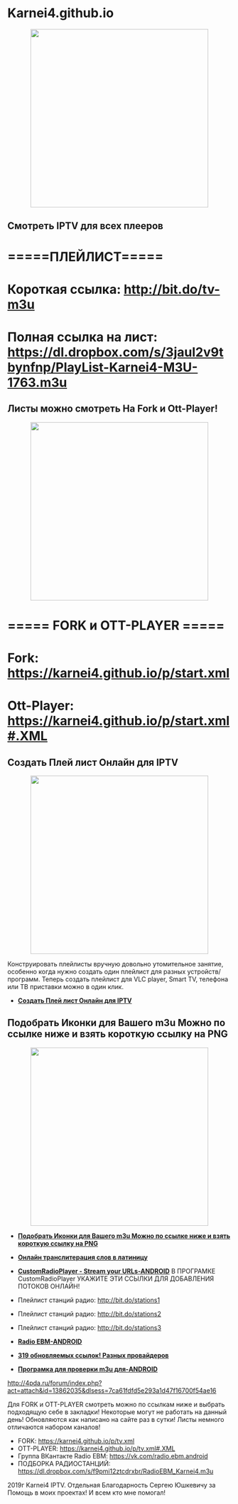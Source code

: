 # Karnei4.github.io

<p align="center"><img src="https://besplatka.ua/aws/54/55/21/14/predostavlyayu-uslugi-iptv-400-kanalov--kanaly--18-photo-ee41.jpg" width="400"></p>

## Смотреть IPTV для всех плееров

#     =====ПЛЕЙЛИСТ===== 
 
# Короткая ссылка: http://bit.do/tv-m3u 

# Полная ссылка на лист: https://dl.dropbox.com/s/3jaul2v9tbynfnp/PlayList-Karnei4-M3U-1763.m3u 



## Листы можно смотреть На Fork и Ott-Player!
  
<p align="center"><img src="https://i.ytimg.com/vi/C6mxWItiErg/maxresdefault.jpg" width="400"></p>
 
#  ===== FORK и OTT-PLAYER =====


 
# Fork: https://karnei4.github.io/p/start.xml
# Ott-Player: https://karnei4.github.io/p/start.xml#.XML




##              Создать Плей лист Онлайн для IPTV

<p align="center"><img src="https://i.ytimg.com/vi/2k4UivU1l9k/maxresdefault.jpg" width="400"></p>

Конструировать плейлисты вручную довольно утомительное занятие, 
особенно когда нужно создать один плейлист для разных устройств/программ. 
Теперь создать плейлист для VLC player, Smart TV, телефона или ТВ приставки можно в один клик.

- **[Создать Плей лист Онлайн для IPTV](https://karnei4.github.io/m3u-creator/index.html)**


## Подобрать Иконки для Вашего m3u Можно по ссылке ниже и взять короткую ссылку на PNG

<p align="center"><img src="http://oboi.cc/uploads/11_05_2013/view/201209/oboik.ru_39707.jpg" width="400"></p>


- **[Подобрать Иконки для Вашего m3u Можно по ссылке ниже и взять короткую ссылку на PNG](https://Karnei4.github.io/convert/index.html)**
- **[Онлайн транслитерация слов в латиницу](https://karnei4.github.io/translit/index.html)**
- **[CustomRadioPlayer - Stream your URLs-ANDROID](http://4pda.ru/forum/index.php?showtopic=917977)**
              В ПРОГРАМКЕ CustomRadioPlayer УКАЖИТЕ ЭТИ ССЫЛКИ ДЛЯ ДОБАВЛЕНИЯ ПОТОКОВ ОНЛАЙН!
- Плейлист станций радио: http://bit.do/stations1
- Плейлист станций радио: http://bit.do/stations2
- Плейлист станций радио: http://bit.do/stations3
- **[Radio EBM-ANDROID](http://4pda.ru/forum/index.php?showtopic=943031)**
- **[319 обновляемых ссылок! Разных провайдеров](https://karnei4.github.io/translit/index.html)**

- **[Програмка для проверки m3u для-ANDROID](https://dl.dropbox.com/s/vd0aw54w1afwvp3/IPTV-%D0%A2%D0%B5%D1%81%D1%82-URL.ver.1.1.build.122%20%282%29.apk)**


http://4pda.ru/forum/index.php?act=attach&id=13862035&dlsess=7ca61fdfd5e293a1d47f16700f54ae16


Для FORK и OTT-PLAYER смотреть можно по ссылкам ниже и выбрать подходящую себе в закладки! 
Некоторые могут не работать на данный день! 
Обновляются как написано на сайте раз в сутки! Листы немного отличаются набором каналов!
- FORK: https://karnei4.github.io/p/tv.xml
- OTT-PLAYER: https://karnei4.github.io/p/tv.xml#.XML 
- Группа ВКантакте Radio EBM: https://vk.com/radio.ebm.android
- ПОДБОРКА РАДИОСТАНЦИЙ: https://dl.dropbox.com/s/f9pmi12ztcdrxbr/RadioEBM_Karnei4.m3u 





2019г Karnei4 IPTV. Отдельная Благодарность Сергею Юшкевичу за Помощь в моих проектах! И всем кто мне помогал!

